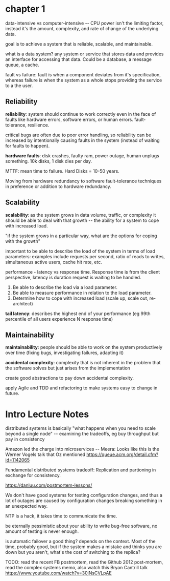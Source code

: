 # chapter 1
data-intensive vs computer-intensive -- CPU power isn't the limiting factor, instead it's the amount, complexity, and rate of change of the underlying data. 

goal is to achieve a system that is reliable, scalable, and maintainable. 

what is a data system? any system or service that stores data and provides an interface for accessing that data. Could be a database, a message queue, a cache. 

fault vs failure: fault is when a component deviates from it's specification, whereas failure is when the system as a whole stops providing the service to a the user. 

## Reliability

**reliability**: system should continue to work correctly even in the face of faults like hardware errors, software errors, or human errors. fault-tolerance, resilience. 

critical bugs are often due to poor error handling, so reliability can be increased by intentionally causing faults in the system (instead of waiting for faults to happen). 

**hardware faults**: disk crashes, faulty ram, power outage, human unplugs something. 10k disks, 1 disk dies per day. 

MTTF: mean time to failure. Hard Disks = 10-50 years. 

Moving from hardware redundancy to software fault-tolerance techniques in preference or addition to hardware redundancy. 

## Scalability

**scalability**: as the system grows in data volume, traffic, or complexity it should be able to deal with that growth -- the ability for a system to cope with increased load. 

"if the system grows in a particular way, what are the options for coping with the growth"

important to be able to describe the load of the system in terms of load parameters: examples include requests per second, ratio of reads to writes, simultaneous active users, cache hit rate, etc. 

performance - latency vs response time. Response time is from the client perspective, latency is duration request is waiting to be handled. 

1. Be able to describe the load via a load parameter. 
2. Be able to measure performance in relation to the load parameter. 
3. Determine how to cope with increased load (scale up, scale out, re-architect)

**tail latency**: describes the highest end of your performance (eg 99th percentile of all users experience N response time)

## Maintainability

**maintainability**: people should be able to work on the system productively over time (fixing bugs, investigating failures, adapting it)

**accidental complexity**: complexity that is not inherent in the problem that the software solves but just arises from the implementation 

create good abstractions to pay down accidental complexity. 

apply Agile and TDD and refactoring to make systems easy to change in future. 

# Intro Lecture Notes 

distributed systems is basically "what happens when you need to scale beyond a single node" -- examining the tradeoffs, eg buy throughput but pay in consistency 

Amazon led the charge into microservices -- Meera: Looks like this is the Werner Vogels talk that Oz mentioned https://queue.acm.org/detail.cfm?id=1142065 

Fundamental distributed systems tradeoff: Replication and partioning in exchange for consistency. 

https://danluu.com/postmortem-lessons/

We don't have good systems for testing configuration changes, and thus a lot of outages are caused by configuration changes breaking something in an unexpected way. 

NTP is a hack, it takes time to communicate the time. 

be eternally pessimistic about your ability to write bug-free software, no amount of testing is never enough. 

is automatic failover a good thing? depends on the context. Most of the time, probably good, but if the system makes a mistake and thinks you are down but you aren't, what's the cost of switching to the replica? 

TODO: read the recent FB postmortem, read the Github 2012 post-mortem, read the complex systems memo, also watch this Bryan Cantrill talk https://www.youtube.com/watch?v=30jNsCVLpAE